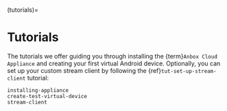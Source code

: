 (tutorials)=
# Tutorials

The tutorials we offer guiding you through installing the {term}`Anbox Cloud Appliance` and creating your first virtual Android device.
Optionally, you can set up your custom stream client by following the {ref}`tut-set-up-stream-client` tutorial:

```{toctree}
installing-appliance
create-test-virtual-device
stream-client
```
